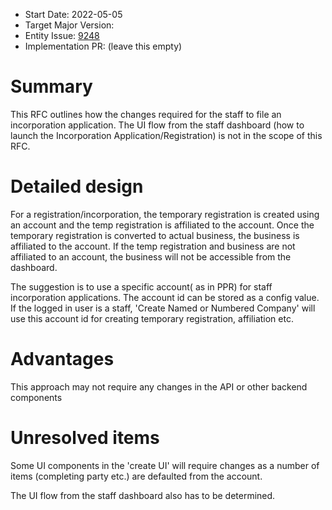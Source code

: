 - Start Date: 2022-05-05
- Target Major Version: 
- Entity Issue: [9248](https://github.com/bcgov/entity/issues/9248)
- Implementation PR: (leave this empty)

# Summary

This RFC outlines how the changes required for the staff to file an incorporation application. The UI flow
from the staff dashboard (how to launch the Incorporation Application/Registration) is not in the scope of
this RFC.

# Detailed design

For a registration/incorporation, the temporary registration is created using an account and the temp registration
is affiliated to the account. Once the temporary registration is converted to actual business, the business 
is affiliated to the account. If the temp registration and business are not affiliated to an account, the business
will not be accessible from the dashboard.

The suggestion is to use a specific account( as in PPR) for staff incorporation applications. The account id can be 
stored as a config value. If the logged in user is a staff, 'Create Named or Numbered Company' will use this 
account id for creating temporary registration, affiliation etc. 

# Advantages

This approach may not require any changes in the API or other backend components

# Unresolved items
Some UI components in the 'create UI' will require changes as a number of items (completing party etc.) are defaulted from the account.

The UI flow from the staff dashboard also has to be determined.
 

